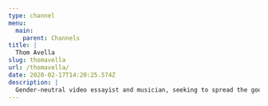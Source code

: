 ```yaml
---
type: channel
menu:
  main:
    parent: Channels
title: |
  Thom Avella
slug: thomavella
url: /thomavella/
date: 2020-02-17T14:20:25.574Z
description: |
  Gender-neutral video essayist and musician, seeking to spread the good word of libertarian socialism far and wide. they/them.
---
```

